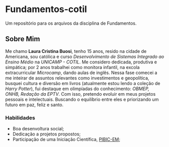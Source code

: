 # Fundamentos-cotil 
Um repositório para os arquivos da disciplina de Fundamentos. 

## Sobre Mim 
Me chamo **Laura Cristina Buosi**, tenho 15 anos, resido na cidade de Americana, sou católica e curso *Desenvolvimento de Sistemas Integrado ao Ensino Médio* na *UNICAMP - COTIL*. Me considero dedicada, produtiva e simpática; por 2 anos trabalhei como monitora infantil, na excola extracurricular *Microcamp*, dando aulas de inglês. Nessa fase comecei a me inteirar de assuntos relevantes como investimentos e geopolítica, busquei cultura e diversão em livros (atualmente estou lendo a coleção de *Harry Potter*), fui destaque em olimpíadas do conhecimento: *OBMEP, ONHB, Redação da EPTV*. Com isso, pretendo evoluir em meus projetos pessoais e intelectuais. Buscando o equilíbrio entre eles e priorizando um futuro em paz, feliz e santo.

### Habilidades
* Boa desenvoltura social;
* Dedicação a projetos propostos;
* Participação de uma Iniciação Científica, [PIBIC-EM](https://prp.unicamp.br/iniciacao-cientifica/pibic-em/programa/sobre/);